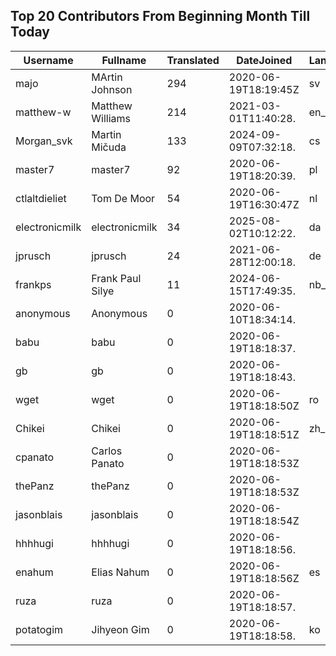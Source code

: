 ## Top 20 Contributors From Beginning Month Till Today ##
|Username|Fullname|Translated|DateJoined|Language|
|--------|--------|----------|----------|-------|
|majo|MArtin Johnson|294|2020-06-19T18:19:45Z|sv|
|matthew-w|Matthew Williams|214|2021-03-01T11:40:28.|en_AU|
|Morgan_svk|Martin Mičuda|133|2024-09-09T07:32:18.|cs|
|master7|master7|92|2020-06-19T18:20:39.|pl|
|ctlaltdieliet|Tom De Moor|54|2020-06-19T16:30:47Z|nl|
|electronicmilk|electronicmilk|34|2025-08-02T10:12:22.|da|
|jprusch|jprusch|24|2021-06-28T12:00:18.|de|
|frankps|Frank Paul Silye|11|2024-06-15T17:49:35.|nb_NO|
|anonymous|Anonymous|0|2020-06-10T18:34:14.||
|babu|babu|0|2020-06-19T18:18:37.||
|gb|gb|0|2020-06-19T18:18:43.||
|wget|wget|0|2020-06-19T18:18:50Z|ro|
|Chikei|Chikei|0|2020-06-19T18:18:51Z|zh_Hant|
|cpanato|Carlos Panato|0|2020-06-19T18:18:53Z||
|thePanz|thePanz|0|2020-06-19T18:18:53Z||
|jasonblais|jasonblais|0|2020-06-19T18:18:54Z||
|hhhhugi|hhhhugi|0|2020-06-19T18:18:56.||
|enahum|Elias  Nahum|0|2020-06-19T18:18:56Z|es|
|ruza|ruza|0|2020-06-19T18:18:57.||
|potatogim|Jihyeon Gim|0|2020-06-19T18:18:58.|ko|
